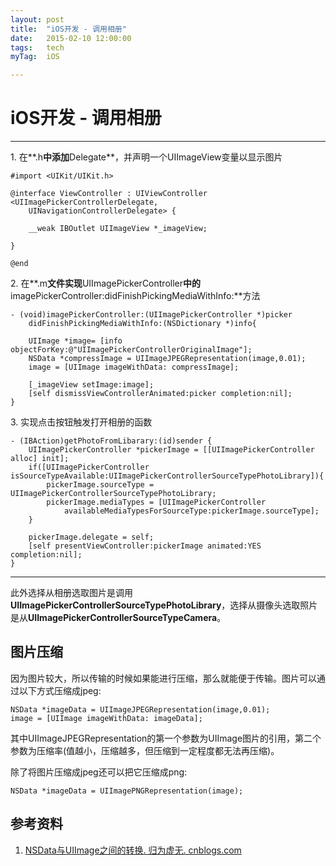 ```yaml
---
layout: post
title:  "iOS开发 - 调用相册"
date:   2015-02-10 12:00:00
tags:	tech
myTag:	iOS

---
```


# iOS开发 - 调用相册

-----------------------------

1\. 在**.h**中添加**Delegate**，并声明一个UIImageView变量以显示图片

	#import <UIKit/UIKit.h>

	@interface ViewController : UIViewController <UIImagePickerControllerDelegate, 
		UINavigationControllerDelegate> {
			
		__weak IBOutlet UIImageView *_imageView;

	}

	@end

2\. 在**.m**文件实现**UIImagePickerController**中的**imagePickerController:didFinishPickingMediaWithInfo:**方法


	- (void)imagePickerController:(UIImagePickerController *)picker 
		didFinishPickingMediaWithInfo:(NSDictionary *)info{    
		
		UIImage *image= [info objectForKey:@"UIImagePickerControllerOriginalImage"];
		NSData *compressImage = UIImageJPEGRepresentation(image,0.01);			    
		image = [UIImage imageWithData: compressImage];
				    
		[_imageView setImage:image];
		[self dismissViewControllerAnimated:picker completion:nil];				    
	}

3\. 实现点击按钮触发打开相册的函数

	- (IBAction)getPhotoFromLibarary:(id)sender {
		UIImagePickerController *pickerImage = [[UIImagePickerController alloc] init];
		if([UIImagePickerController isSourceTypeAvailable:UIImagePickerControllerSourceTypePhotoLibrary]){
			pickerImage.sourceType = UIImagePickerControllerSourceTypePhotoLibrary;
			pickerImage.mediaTypes = [UIImagePickerController 
				availableMediaTypesForSourceType:pickerImage.sourceType]; 
		}
					
		pickerImage.delegate = self;
		[self presentViewController:pickerImage animated:YES completion:nil];
	}

--------------------------------------------------------------------------------------------

此外选择从相册选取图片是调用**UIImagePickerControllerSourceTypePhotoLibrary**，选择从摄像头选取照片是从**UIImagePickerControllerSourceTypeCamera**。


## 图片压缩

因为图片较大，所以传输的时候如果能进行压缩，那么就能便于传输。图片可以通过以下方式压缩成jpeg:

	NSData *imageData = UIImageJPEGRepresentation(image,0.01);			    
	image = [UIImage imageWithData: imageData];

其中UIImageJPEGRepresentation的第一个参数为UIImage图片的引用，第二个参数为压缩率(值越小，压缩越多，但压缩到一定程度都无法再压缩)。

除了将图片压缩成jpeg还可以把它压缩成png:

	NSData *imageData = UIImagePNGRepresentation(image);


## 参考资料

1. [NSData与UIImage之间的转换. 归为虚无. cnblogs.com](http://www.cnblogs.com/wxy325/archive/2013/03/06/2946971.html)
